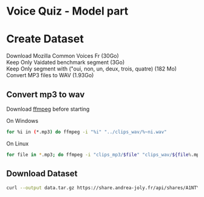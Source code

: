 # Voice Quiz - Model part

# Create Dataset
Download Mozilla Common Voices Fr (30Go)  
Keep Only Vaidated benchmark segment (3Go)  
Keep Only segment with ("oui, non, un, deux, trois, quatre) (182 Mo)  
Convert MP3 files to WAV (1.93Go)


## Convert mp3 to wav
Download [ffmpeg](https://ffmpeg.org/download.html)  before starting  

On Windows
```bash
for %i in (*.mp3) do ffmpeg -i "%i" "../clips_wav/%~ni.wav"
```

On Linux
```bash
for file in *.mp3; do ffmpeg -i "clips_mp3/$file" "clips_wav/${file%.mp3}.wav"; done
```


## Download Dataset
```bash
curl --output data.tar.gz https://share.andrea-joly.fr/api/shares/A1NTY3M/files/ac7a0ca7-94f9-4167-9048-41f53b35c832
```
